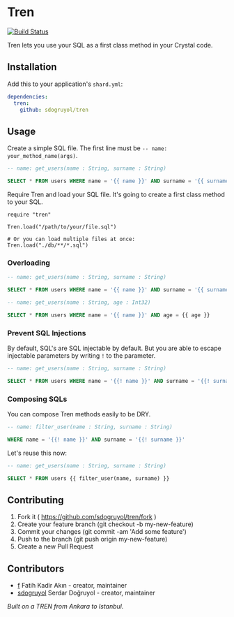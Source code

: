 # Tren

[![Build Status](https://travis-ci.org/sdogruyol/tren.svg?branch=master)](https://travis-ci.org/sdogruyol/tren)

Tren lets you use your SQL as a first class method in your Crystal code.

## Installation

Add this to your application's `shard.yml`:

```yaml
dependencies:
  tren:
    github: sdogruyol/tren
```

## Usage

Create a simple SQL file. The first line must be `-- name: your_method_name(args)`.

```sql
-- name: get_users(name : String, surname : String)

SELECT * FROM users WHERE name = '{{ name }}' AND surname = '{{ surname }}'
```

Require Tren and load your SQL file. It's going to create a first class method to your SQL.

```crystal
require "tren"

Tren.load("/path/to/your/file.sql")

# Or you can load multiple files at once:
Tren.load("./db/**/*.sql")
```

### Overloading

```sql
-- name: get_users(name : String, surname : String)

SELECT * FROM users WHERE name = '{{ name }}' AND surname = '{{ surname }}'
```

```sql
-- name: get_users(name : String, age : Int32)

SELECT * FROM users WHERE name = '{{ name }}' AND age = {{ age }}
```

### Prevent SQL Injections

By default, SQL's are SQL injectable by default. But you are able to escape injectable parameters by writing `!` to the parameter.

```sql
-- name: get_users(name : String, surname : String)

SELECT * FROM users WHERE name = '{{! name }}' AND surname = '{{! surname }}'
```

### Composing SQLs

You can compose Tren methods easily to be DRY.

```sql
-- name: filter_user(name : String, surname : String)

WHERE name = '{{! name }}' AND surname = '{{! surname }}'
```

Let's reuse this now:
```sql
-- name: get_users(name : String, surname : String)

SELECT * FROM users {{ filter_user(name, surname) }}
```

## Contributing

1. Fork it ( https://github.com/sdogruyol/tren/fork )
2. Create your feature branch (git checkout -b my-new-feature)
3. Commit your changes (git commit -am 'Add some feature')
4. Push to the branch (git push origin my-new-feature)
5. Create a new Pull Request

## Contributors

- [f](https://github.com/f) Fatih Kadir Akın - creator, maintainer
- [sdogruyol](https://github.com/sdogruyol) Serdar Doğruyol - creator, maintainer

_Built on a TREN from Ankara to Istanbul._